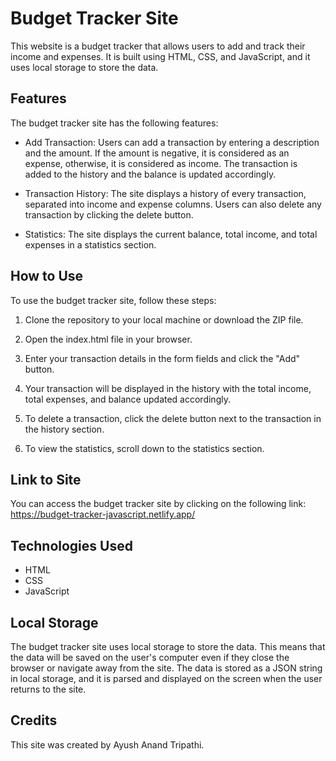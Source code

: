 # Budget Tracker Site

This website is a budget tracker that allows users to add and track their income and expenses. It is built using HTML, CSS, and JavaScript, and it uses local storage to store the data.

## Features

The budget tracker site has the following features:

- Add Transaction: Users can add a transaction by entering a description and the amount. If the amount is negative, it is considered as an expense, otherwise, it is considered as income. The transaction is added to the history and the balance is updated accordingly.

- Transaction History: The site displays a history of every transaction, separated into income and expense columns. Users can also delete any transaction by clicking the delete button.

- Statistics: The site displays the current balance, total income, and total expenses in a statistics section.

## How to Use

To use the budget tracker site, follow these steps:

1. Clone the repository to your local machine or download the ZIP file.

2. Open the index.html file in your browser.

3. Enter your transaction details in the form fields and click the "Add" button.

4. Your transaction will be displayed in the history with the total income, total expenses, and balance updated accordingly.

5. To delete a transaction, click the delete button next to the transaction in the history section.

6. To view the statistics, scroll down to the statistics section.

## Link to Site

You can access the budget tracker site by clicking on the following link: https://budget-tracker-javascript.netlify.app/

## Technologies Used

- HTML
- CSS
- JavaScript

## Local Storage

The budget tracker site uses local storage to store the data. This means that the data will be saved on the user's computer even if they close the browser or navigate away from the site. The data is stored as a JSON string in local storage, and it is parsed and displayed on the screen when the user returns to the site.

## Credits

This site was created by Ayush Anand Tripathi.
